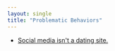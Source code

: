 ```yaml
---
layout: single
title: "Problematic Behaviors"
---
```


* [Social media isn't a dating site.](social-media-isnt-a-dating-site/)

